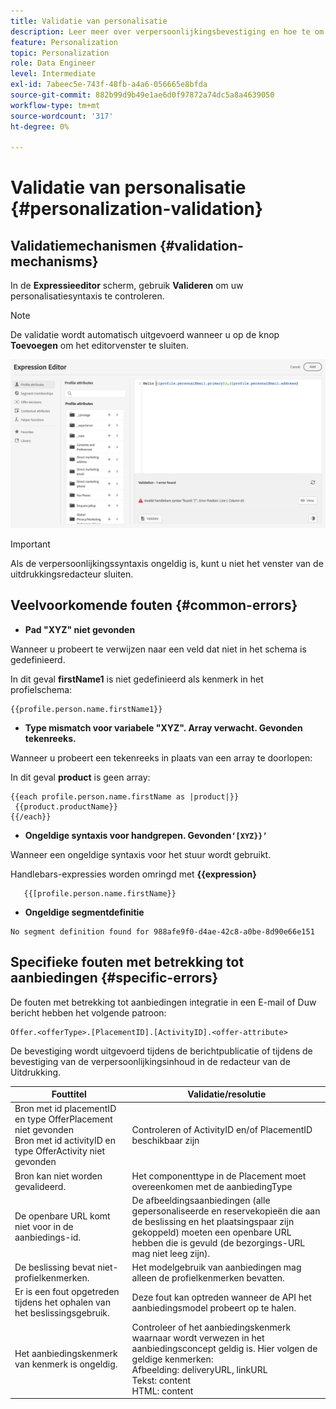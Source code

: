 ```yaml
---
title: Validatie van personalisatie
description: Leer meer over verpersoonlijkingsbevestiging en hoe te om problemen op te lossen.
feature: Personalization
topic: Personalization
role: Data Engineer
level: Intermediate
exl-id: 7abeec5e-743f-48fb-a4a6-056665e8bfda
source-git-commit: 882b99d9b49e1ae6d0f97872a74dc5a8a4639050
workflow-type: tm+mt
source-wordcount: '317'
ht-degree: 0%

---
```


# Validatie van personalisatie {#personalization-validation}

## Validatiemechanismen {#validation-mechanisms}

In de **Expressieeditor** scherm, gebruik **Valideren** om uw personalisatiesyntaxis te controleren.

>[!NOTE]
> De validatie wordt automatisch uitgevoerd wanneer u op de knop **Toevoegen** om het editorvenster te sluiten.

![](assets/perso_validation1.png)

>[!IMPORTANT]
> Als de verpersoonlijkingssyntaxis ongeldig is, kunt u niet het venster van de uitdrukkingsredacteur sluiten.

## Veelvoorkomende fouten {#common-errors}

* **Pad &quot;XYZ&quot; niet gevonden**

Wanneer u probeert te verwijzen naar een veld dat niet in het schema is gedefinieerd.

In dit geval **firstName1** is niet gedefinieerd als kenmerk in het profielschema:

```
{{profile.person.name.firstName1}}
```

* **Type mismatch voor variabele &quot;XYZ&quot;. Array verwacht. Gevonden tekenreeks.**

Wanneer u probeert een tekenreeks in plaats van een array te doorlopen:

In dit geval **product** is geen array:

```
{{each profile.person.name.firstName as |product|}}
 {{product.productName}}
{{/each}}
```

* **Ongeldige syntaxis voor handgrepen. Gevonden`‘[XYZ}}’`**

Wanneer een ongeldige syntaxis voor het stuur wordt gebruikt.

Handlebars-expressies worden omringd met **{{expression}**

```
   {{[profile.person.name.firstName}}
```

* **Ongeldige segmentdefinitie**

```
No segment definition found for 988afe9f0-d4ae-42c8-a0be-8d90e66e151
```

## Specifieke fouten met betrekking tot aanbiedingen {#specific-errors}

De fouten met betrekking tot aanbiedingen integratie in een E-mail of Duw bericht hebben het volgende patroon:

```
Offer.<offerType>.[PlacementID].[ActivityID].<offer-attribute>
```

De bevestiging wordt uitgevoerd tijdens de berichtpublicatie of tijdens de bevestiging van de verpersoonlijkingsinhoud in de redacteur van de Uitdrukking.

<table> 
 <thead> 
  <tr> 
   <th> Fouttitel<br /> </th> 
   <th> Validatie/resolutie <br /> </th> 
  </tr> 
 </thead> 
 <tbody> 
  <tr> 
   <td>Bron met id placementID en type OfferPlacement niet gevonden <br/>
Bron met id activityID en type OfferActivity niet gevonden<br/></td> 
   <td>Controleren of ActivityID en/of PlacementID beschikbaar zijn</td> 
  </tr> 
   <tr> 
   <td>Bron kan niet worden gevalideerd.</td> 
   <td>Het componenttype in de Placement moet overeenkomen met de aanbiedingType</td> 
  </tr> 
   <tr> 
   <td>De openbare URL komt niet voor in de aanbiedings-id.</td> 
   <td>De afbeeldingsaanbiedingen (alle gepersonaliseerde en reservekopieën die aan de beslissing en het plaatsingspaar zijn gekoppeld) moeten een openbare URL hebben die is gevuld (de bezorgings-URL mag niet leeg zijn).</td> 
  </tr> 
  <tr> 
   <td>De beslissing bevat niet-profielkenmerken.</td> 
   <td>Het modelgebruik van aanbiedingen mag alleen de profielkenmerken bevatten.</td> 
  </tr> 
  <tr> 
   <td>Er is een fout opgetreden tijdens het ophalen van het beslissingsgebruik.</td> 
   <td>Deze fout kan optreden wanneer de API het aanbiedingsmodel probeert op te halen.</td> 
  </tr>
  <tr> 
   <td>Het aanbiedingskenmerk van kenmerk is ongeldig.</td> 
   <td>Controleer of het aanbiedingskenmerk waarnaar wordt verwezen in het aanbiedingsconcept geldig is. Hier volgen de geldige kenmerken: <br/>
Afbeelding: deliveryURL, linkURL<br/>
Tekst: content<br/>
HTML: content<br/></td> 
  </tr> 
 </tbody> 
</table>
